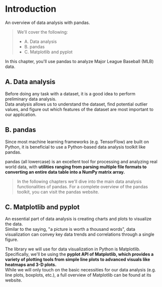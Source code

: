 # Introduction

An overview of data analysis with pandas.

> We'll cover the following:
>
> - A. Data analysis
> - B. pandas
> - C. Matplotlib and pyplot

In this chapter, you'll use pandas to analyze Major League Baseball (MLB) data.

## A. Data analysis

Before doing any task with a dataset, it is a good idea to perform preliminary data analysis.  
 Data analysis allows us to understand the dataset, find potential outlier values, and figure out which features of the dataset are most important to our application.

## B. pandas

Since most machine learning frameworks (e.g. TensorFlow) are built on Python, it is beneficial to use a Python-based data analysis toolkit like pandas.

pandas (all lowercase) is an excellent tool for processing and analyzing real world data, with **utilities ranging from parsing multiple file formats to converting an entire data table into a NumPy matrix array.**

> In the following chapters we'll dive into the main data analysis functionalities of pandas. For a complete overview of the pandas toolkit, you can visit the pandas website.

## C. Matplotlib and pyplot

An essential part of data analysis is creating charts and plots to visualize the data.  
 Similar to the saying, "a picture is worth a thousand words", data visualization can convey key data trends and correlations through a single figure.

The library we will use for data visualization in Python is Matplotlib.  
Specifically, we'll be using the **pyplot API of Matplotlib, which provides a variety of plotting tools from simple line plots to advanced visuals like heatmaps and 3-D plots.**  
 While we will only touch on the basic necessities for our data analysis (e.g. line plots, boxplots, etc.), a full overview of Matplotlib can be found at its website.
